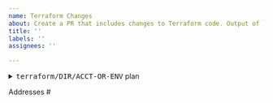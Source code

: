 ```yaml
---
name: Terraform Changes
about: Create a PR that includes changes to Terraform code. Output of `terraform plan` must be included in the description.
title: ''
labels: ''
assignees: ''

---
```


<!-- This PR MUST fulfill the accepted criteria defined for DevOps PRs: -->
<!-- https://handbook.login.gov/articles/platform-acceptance-criteria.html#pull-requests -->

<!-- Short description of what is happening in the PR -->

<!-- HTML code to create a collapsible drop-down for the Terraform plan. -->
<details><summary><tt>terraform/DIR/ACCT-OR-ENV</tt> plan</summary>

```hcl

```

</details>

<!-- Include any issue(s) this addresses. -->
<!-- Do NOT put 'Fixes' as GitHub will auto-close it! -->
Addresses #

<!-- REMOVE ALL COMMENT BLOCKS, LIKE THIS ONE, BEFORE SUBMITTING! -->
